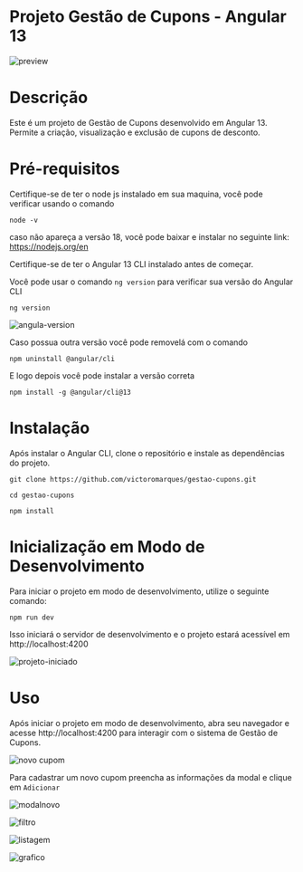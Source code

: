 # Projeto Gestão de Cupons - Angular 13

![preview](https://github.com/victoromarques/gestao-cupons/assets/23224675/6c058a85-af9c-4613-b4f8-c3f1e86ccb42)


# Descrição

Este é um projeto de Gestão de Cupons desenvolvido em Angular 13. Permite a criação, visualização e exclusão de cupons de desconto.

# Pré-requisitos

Certifique-se de ter o node js instalado em sua maquina, você pode verificar usando o comando

```
node -v
```

caso não apareça a versão 18, você pode baixar e instalar no seguinte link:
https://nodejs.org/en

Certifique-se de ter o Angular 13 CLI instalado antes de começar.

Você pode usar o comando `ng version` para verificar sua versão do Angular CLI
```
ng version
```

![angula-version](https://github.com/victoromarques/gestao-cupons/assets/23224675/1c05382d-0a72-42cf-b48c-f47590ea2ce8)

Caso possua outra versão você pode removelá com o comando
```
npm uninstall @angular/cli
```

E logo depois você pode instalar a versão correta
```
npm install -g @angular/cli@13
```

# Instalação

Após instalar o Angular CLI, clone o repositório e instale as dependências do projeto.

```
git clone https://github.com/victoromarques/gestao-cupons.git
```
```
cd gestao-cupons
```
```
npm install
```

# Inicialização em Modo de Desenvolvimento

Para iniciar o projeto em modo de desenvolvimento, utilize o seguinte comando:

```
npm run dev
```

Isso iniciará o servidor de desenvolvimento e o projeto estará acessível em http://localhost:4200

![projeto-iniciado](https://github.com/victoromarques/gestao-cupons/assets/23224675/4dfe08f3-eca4-4ea2-8a45-155c78b1fd09)


# Uso
Após iniciar o projeto em modo de desenvolvimento, abra seu navegador e acesse http://localhost:4200 para interagir com o sistema de Gestão de Cupons.

![novo cupom](https://github.com/victoromarques/gestao-cupons/assets/23224675/44f932a4-0e2c-434e-93e4-b7019bb96a6a)

Para cadastrar um novo cupom preencha as informações da modal e clique em `Adicionar`

![modalnovo](https://github.com/victoromarques/gestao-cupons/assets/23224675/e927a944-6ac2-4494-99b1-492cb29402a3)

![filtro](https://github.com/victoromarques/gestao-cupons/assets/23224675/1995d729-8e41-4c29-a9c2-2fcc2c0ba545)

![listagem](https://github.com/victoromarques/gestao-cupons/assets/23224675/9a4f858d-105a-4db0-838f-afcb8966e492)

![grafico](https://github.com/victoromarques/gestao-cupons/assets/23224675/7394cccf-b682-41b5-bc83-889fff7ac9ea)








